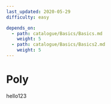 ```yaml
---
last_updated: 2020-05-29
difficulty: easy

depends_on: 
  - path: catalogue/Basics/Basics.md
    weight: 5
  - path: catalogue/Basics/Basics2.md
    weight: 5
---
```


# Poly

hello123
